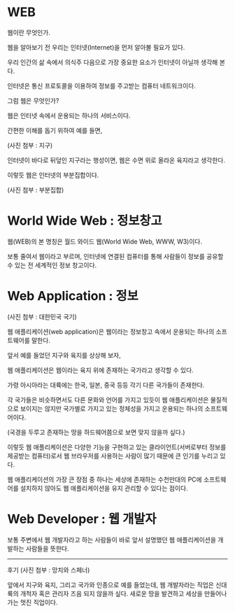 # WEB

웹이란 무엇인가.

웹을 알아보기 전 우리는 인터넷(Internet)을 먼저 알아볼 필요가 있다.

우리 인간의 삶 속에서 의식주 다음으로 가장 중요한 요소가 인터넷이 아닐까 생각해 본다.

인터넷은 통신 프로토콜을 이용하여 정보를 주고받는 컴퓨터 네트워크이다.

그럼 웹은 무엇인가?

웹은 인터넷 속에서 운용되는 하나의 서비스이다.

간편한 이해를 돕기 위하여 예를 들면,

(사진 첨부 : 지구)

인터넷이 바다로 뒤덮인 지구라는 행성이면, 웹은 수면 위로 올라온 육지라고 생각한다.

이렇듯 웹은 인터넷의 부분집합이다.

(사진 첨부 : 부분집합)

# World Wide Web : 정보창고

웹(WEB)의 본 명칭은 월드 와이드 웹(World Wide Web, WWW, W3)이다.

보통 줄여서 웹이라고 부르며, 인터넷에 연결된 컴퓨터를 통해 사람들이 정보를 공유할 수 있는 전 세계적인 정보 창고이다.

# Web Application : 정보

(사진 첨부 : 대한민국 국기)

웹 애플리케이션(web application)은 웹이라는 정보창고 속에서 운용되는 하나의 소프트웨어를 말한다.

앞서 예를 들었던 지구와 육지를 상상해 보자,

웹 애플리케이션은 웹이라는 육지 위에 존재하는 국가라고 생각할 수 있다.

가령 아시아라는 대륙에는 한국, 일본, 중국 등등 각기 다른 국가들이 존재한다.

각 국가들은 비슷하면서도 다른 문화와 언어를 가지고 있듯이 웹 애플리케이션은 물질적으로 보이지는 않지만 국가별로 가지고 있는 정체성을 가지고 운용되는 하나의 소프트웨어이다.

(국경을 두루고 존재하는 땅을 하드웨어쯤으로 보면 맞지 않을까 싶다.)

이렇듯 웹 애플리케이션은 다양한 기능을 구현하고 있는 클라이언트(서버로부터 정보를 제공받는 컴퓨터)로서 웹 브라우저를 사용하는 사람이 많기 때문에 큰 인기를 누리고 있다.

웹 애플리케이션의 가장 큰 장점 중 하나는 세상에 존재하는 수천만대의 PC에 소프트웨어를 설치하지 않아도 웹 애플리케이션을 유지 관리할 수 있다는 점이다.

# Web Developer : 웹 개발자

보통 주변에서 웹 개발자라고 하는 사람들이 바로 앞서 설명했던 웹 애플리케이션을 개발하는 사람들을 뜻한다.

***

후기
(사진 첨부 : 망치와 스페너)

앞에서 지구와 육지, 그리고 국가와 인종으로 예를 들었는데,
웹 개발자라는 직업은 신대륙의 개척자 혹은 관리자 즈음 되지 않을까 싶다.
새로운 땅을 발견하고 세상을 만들어나가는 멋진 직업이다.